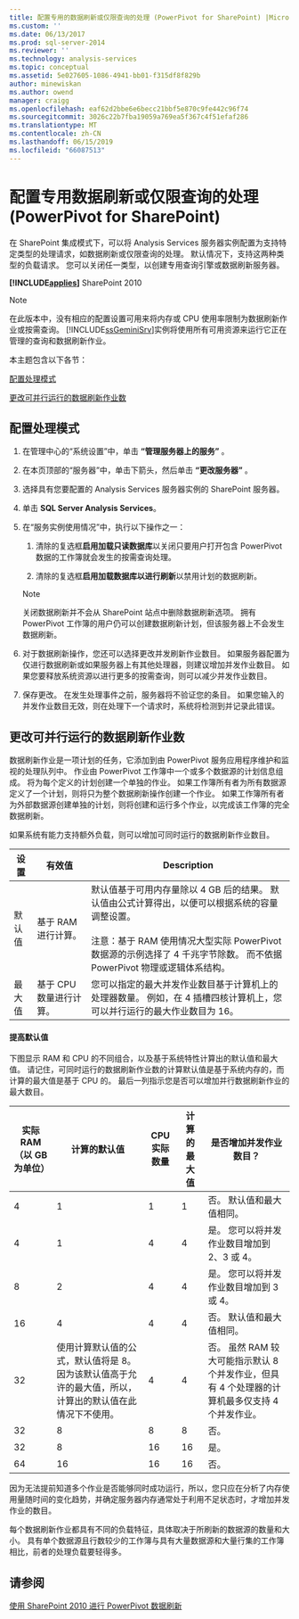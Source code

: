 ```yaml
---
title: 配置专用的数据刷新或仅限查询的处理 (PowerPivot for SharePoint) |Microsoft Docs
ms.custom: ''
ms.date: 06/13/2017
ms.prod: sql-server-2014
ms.reviewer: ''
ms.technology: analysis-services
ms.topic: conceptual
ms.assetid: 5e027605-1086-4941-bb01-f315df8f829b
author: minewiskan
ms.author: owend
manager: craigg
ms.openlocfilehash: eaf62d2bbe6e6becc21bbf5e870c9fe442c96f74
ms.sourcegitcommit: 3026c22b7fba19059a769ea5f367c4f51efaf286
ms.translationtype: MT
ms.contentlocale: zh-CN
ms.lasthandoff: 06/15/2019
ms.locfileid: "66087513"
---
```

# <a name="configure-dedicated-data-refresh-or-query-only-processing-powerpivot-for-sharepoint"></a>配置专用数据刷新或仅限查询的处理 (PowerPivot for SharePoint)
  在 SharePoint 集成模式下，可以将 Analysis Services 服务器实例配置为支持特定类型的处理请求，如数据刷新或仅限查询的处理。 默认情况下，支持这两种类型的负载请求。 您可以关闭任一类型，以创建专用查询引擎或数据刷新服务器。  
  
 **[!INCLUDE[applies](../includes/applies-md.md)]**  SharePoint 2010  
  
> [!NOTE]  
>  在此版本中，没有相应的配置设置可用来将内存或 CPU 使用率限制为数据刷新作业或按需查询。 [!INCLUDE[ssGeminiSrv](../includes/ssgeminisrv-md.md)]实例将使用所有可用资源来运行它正在管理的查询和数据刷新作业。  
  
 本主题包含以下各节：  
  
 [配置处理模式](#config)  
  
 [更改可并行运行的数据刷新作业数](#change)  
  
##  <a name="config"></a> 配置处理模式  
  
1.  在管理中心的“系统设置”中，单击 **“管理服务器上的服务”** 。  
  
2.  在本页顶部的“服务器”中，单击下箭头，然后单击 **“更改服务器”** 。  
  
3.  选择具有您要配置的 Analysis Services 服务器实例的 SharePoint 服务器。  
  
4.  单击 **SQL Server Analysis Services**。  
  
5.  在“服务实例使用情况”中，执行以下操作之一：  
  
    1.  清除的复选框**启用加载只读数据库**以关闭只要用户打开包含 PowerPivot 数据的工作簿就会发生的按需查询处理。  
  
    2.  清除的复选框**启用加载数据库以进行刷新**以禁用计划的数据刷新。  
  
    > [!NOTE]  
    >  关闭数据刷新并不会从 SharePoint 站点中删除数据刷新选项。 拥有 PowerPivot 工作簿的用户仍可以创建数据刷新计划，但该服务器上不会发生数据刷新。  
  
6.  对于数据刷新操作，您还可以选择更改并发刷新作业数目。 如果服务器配置为仅进行数据刷新或如果服务器上有其他处理器，则建议增加并发作业数目。 如果您要释放系统资源以进行更多的按需查询，则可以减少并发作业数目。  
  
7.  保存更改。 在发生处理事件之前，服务器将不验证您的条目。 如果您输入的并发作业数目无效，则在处理下一个请求时，系统将检测到并记录此错误。  
  
##  <a name="change"></a> 更改可并行运行的数据刷新作业数  
 数据刷新作业是一项计划的任务，它添加到由 PowerPivot 服务应用程序维护和监视的处理队列中。 作业由 PowerPivot 工作簿中一个或多个数据源的计划信息组成。 将为每个定义的计划创建一个单独的作业。 如果工作簿所有者为所有数据源定义了一个计划，则将只为整个数据刷新操作创建一个作业。 如果工作簿所有者为外部数据源创建单独的计划，则将创建和运行多个作业，以完成该工作簿的完全数据刷新。  
  
 如果系统有能力支持额外负载，则可以增加可同时运行的数据刷新作业数目。  
  
|设置|有效值|Description|  
|-------------|------------------|-----------------|  
|默认值|基于 RAM 进行计算。|默认值基于可用内存量除以 4 GB 后的结果。 默认值由公式计算得出，以便可以根据系统的容量调整设置。<br /><br /> 注意：基于 RAM 使用情况大型实际 PowerPivot 数据源的示例选择了 4 千兆字节除数。 而不依据 PowerPivot 物理或逻辑体系结构。|  
|最大值|基于 CPU 数量进行计算。|您可以指定的最大并发作业数目基于计算机上的处理器数量。 例如，在 4 插槽四核计算机上，您可以并行运行的最大作业数目为 16。|  
  
#### <a name="increasing-the-default-value-to-a-higher-value"></a>提高默认值  
 下图显示 RAM 和 CPU 的不同组合，以及基于系统特性计算出的默认值和最大值。 请记住，可同时运行的数据刷新作业数的计算默认值是基于系统内存的，而计算的最大值是基于 CPU 的。 最后一列指示您是否可以增加并行数据刷新作业的最大数目。  
  
|实际 RAM（以 GB 为单位）|计算的默认值|CPU 实际数量|计算的最大值|是否增加并发作业数目？|  
|---------------------------------|------------------------------|------------------------|------------------------------|-------------------------------|  
|4|1|1|1|否。 默认值和最大值相同。|  
|4|1|4|4|是。 您可以将并发作业数目增加到 2、3 或 4。|  
|8|2|4|4|是。 您可以将并发作业数目增加到 3 或 4。|  
|16|4|4|4|否。 默认值和最大值相同。|  
|32|使用计算默认值的公式，默认值将是 8。 因为该默认值高于允许的最大值，所以，计算出的默认值在此情况下不使用。|4|4|否。 虽然 RAM 较大可能指示默认 8 个并发作业，但具有 4 个处理器的计算机最多仅支持 4 个并发作业。|  
|32|8|8|8|否。|  
|32|8|16|16|是。|  
|64|16|16|16|否。|  
  
 因为无法提前知道多个作业是否能够同时成功运行，所以，您只应在分析了内存使用量随时间的变化趋势，并确定服务器内存通常处于利用不足状态时，才增加并发作业的数目。  
  
 每个数据刷新作业都具有不同的负载特征，具体取决于所刷新的数据源的数量和大小。 具有单个数据源且行数较少的工作簿与具有大量数据源和大量行集的工作簿相比，前者的处理负载要轻得多。  
  
## <a name="see-also"></a>请参阅  
 [使用 SharePoint 2010 进行 PowerPivot 数据刷新](powerpivot-data-refresh-with-sharepoint-2010.md)  
  
  
